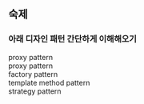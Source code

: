
## 숙제
### 아래 디자인 패턴 간단하게 이해해오기
proxy pattern  
proxy pattern  
factory pattern  
template method pattern  
strategy pattern  



